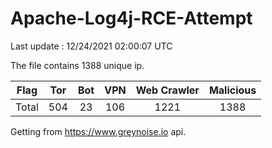 
# Apache-Log4j-RCE-Attempt

Last update : 12/24/2021 02:00:07 UTC

The file contains 1388 unique ip.

| Flag | Tor | Bot | VPN | Web Crawler | Malicious |
| :-:  | :-: | :-: | :-: | :-:         | :-:       |
| Total| 504  | 23  | 106  | 1221          | 1388        |

Getting from https://www.greynoise.io api.